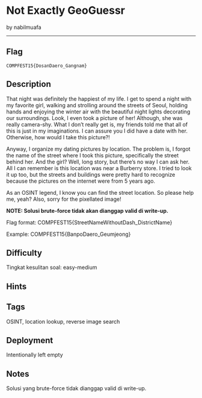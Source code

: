 # Not Exactly GeoGuessr

by nabilmuafa

---

## Flag

```
COMPFEST15{DosanDaero_Gangnam}
```

## Description
That night was definitely the happiest of my life. I get to spend a night with my favorite girl, walking and strolling around the streets of Seoul, holding hands and enjoying the winter air with the beautiful night lights decorating our surroundings. Look, I even took a picture of her! Although, she was really camera-shy. What I don’t really get is, my friends told me that all of this is just in my imaginations. I can assure you I did have a date with her. Otherwise, how would I take this picture?!

Anyway, I organize my dating pictures by location. The problem is, I forgot the name of the street where I took this picture, specifically the street behind her. And the girl? Well, long story, but there’s no way I can ask her. All I can remember is this location was near a Burberry store. I tried to look it up too, but the streets and buildings were pretty hard to recognize because the pictures on the internet were from 5 years ago. 

As an OSINT legend, I know you can find the street location. So please help me, yeah? Also, sorry for the pixellated image!

**NOTE: Solusi brute-force tidak akan dianggap valid di write-up.**

Flag format: COMPFEST15{StreetNameWithoutDash_DistrictName}

Example: COMPFEST15{BanpoDaero_Geumjeong}

## Difficulty
Tingkat kesulitan soal: easy-medium

## Hints

## Tags
OSINT, location lookup, reverse image search

## Deployment
Intentionally left empty

## Notes
Solusi yang brute-force tidak dianggap valid di write-up.